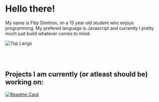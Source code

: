 # Hello there!

My name is Filip Dimitrov, im a 15 year old student who enjoys programming. My prefered language is Javascript and currently I pretty much just build whatever comes to mind.

![Top Langs](https://github-readme-stats.vercel.app/api/top-langs/?username=FilipDimitrov10&layout=compact&theme=prussian&langs_count=6&border_radius=12&hide_border=true&custom_title=W!)

<br/>
<br/>

## Projects I am currently (or atleast should be) working on: 
[![Readme Card](https://github-readme-stats.vercel.app/api/pin/?username=FilipDimitrov10&repo=Stilyze&theme=prussian&hide_border=true)](https://github.com/FilipDimitrov10/Lotto-gen)
